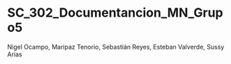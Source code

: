 # SC_302_Documentancion_MN_Grupo5
Nigel Ocampo, Maripaz Tenorio, Sebastián Reyes, Esteban Valverde, Sussy Arias
